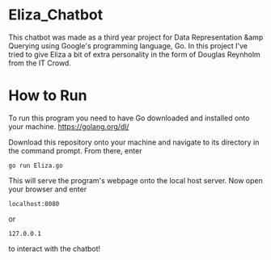# Eliza_Chatbot
This chatbot was made as a third year project for Data Representation &amp Querying using Google's programming language, Go. In this project I've tried to give Eliza a bit of extra personality in the form of Douglas Reynholm from the IT Crowd.

# How to Run
To run this program you need to have Go downloaded and installed onto your machine. https://golang.org/dl/

Download this repository onto your machine and navigate to its directory in the command prompt. From there, enter 
    
    go run Eliza.go
    
This will serve the program's webpage onto the local host server. Now open your browser and enter

    localhost:8080
    
or 

    127.0.0.1
    
to interact with the chatbot!
